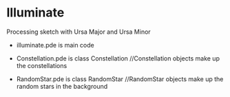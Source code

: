 Illuminate
==============

Processing sketch with Ursa Major and Ursa Minor

 - illuminate.pde is main code

 - Constellation.pde is class Constellation
   //Constellation objects make up the constellations
 
 - RandomStar.pde is class RandomStar
   //RandomStar objects make up the random stars in the background
